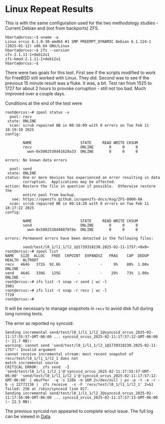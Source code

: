 # Linux Repeat Results

This is with the same configuration used for the two methodology studies - Current Debian and (not from backports) ZFS.

```text
hbarta@orcus:~$ uname -a
Linux orcus 6.1.0-30-amd64 #1 SMP PREEMPT_DYNAMIC Debian 6.1.124-1 (2025-01-12) x86_64 GNU/Linux
hbarta@orcus:~$ zfs --version
zfs-2.1.11-1+deb12u1
zfs-kmod-2.1.11-1+deb12u1
hbarta@orcus:~$ 
```

There were two goals for this test. First see if the scripts modified to work for FreeBSD still worked with Linux. They did. Second was to see if the previous 15 minute result was a fluke. It was, a bit. Test ran from 1525 to 1727 for about 2 hours to provoke corruption - still not too bad. Much improved over a couple days.

Conditions at the end of the test were

```text
root@orcus:~# zpool status -v
  pool: recv
 state: ONLINE
  scan: scrub repaired 0B in 00:16:09 with 0 errors on Tue Feb 11 18:19:10 2025
config:

        NAME                      STATE     READ WRITE CKSUM
        recv                      ONLINE       0     0     0
          wwn-0x5002538d41628a33  ONLINE       0     0     0

errors: No known data errors

  pool: send
 state: ONLINE
status: One or more devices has experienced an error resulting in data
        corruption.  Applications may be affected.
action: Restore the file in question if possible.  Otherwise restore the
        entire pool from backup.
   see: https://openzfs.github.io/openzfs-docs/msg/ZFS-8000-8A
  scan: scrub repaired 0B in 00:14:20 with 0 errors on Tue Feb 11 18:17:22 2025
config:

        NAME                      STATE     READ WRITE CKSUM
        send                      ONLINE       0     0     0
          wwn-0x5002538d40878f8e  ONLINE       0     0     0

errors: Permanent errors have been detected in the following files:

        send/test/l0_1/l1_1/l2_1@1739318230.2025-02-11-1757:<0x0>
root@orcus:~# zpool list
NAME   SIZE  ALLOC   FREE  CKPOINT  EXPANDSZ   FRAG    CAP  DEDUP    HEALTH  ALTROOT
recv   464G   372G  92.0G        -         -     9%    80%  1.00x    ONLINE  -
send   464G   339G   125G        -         -    28%    73%  1.00x    ONLINE  -
root@orcus:~# zfs list -t snap -r send | wc -l
3901
root@orcus:~# zfs list -t snap -r recv | wc -l
7720
root@orcus:~# 
```

It will be necessary to manage snapshots in `recv` to avoid disk full during long running texts.

The error as reported ny syncoid:

```text
Sending incremental send/test/l0_1/l1_1/l2_1@syncoid_orcus_2025-02-11:17:55:57-GMT-06:00 ... syncoid_orcus_2025-02-11:17:57:12-GMT-06:00 (~ 21.7 MB):
warning: cannot send 'send/test/l0_1/l1_1/l2_1@1739318230.2025-02-11-1757': Invalid argument
cannot receive incremental stream: most recent snapshot of recv/test/l0_1/l1_1/l2_1 does not
match incremental source
CRITICAL ERROR:  zfs send  -I 'send/test/l0_1/l1_1/l2_1'@'syncoid_orcus_2025-02-11:17:55:57-GMT-06:00' 'send/test/l0_1/l1_1/l2_1'@'syncoid_orcus_2025-02-11:17:57:12-GMT-06:00' | mbuffer  -q -s 128k -m 16M 2>/dev/null | pv -p -t -e -r -b -s 22772136 |  zfs receive  -s -F 'recv/test/l0_1/l1_1/l2_1' 2>&1 failed: 256 at /sbin/syncoid line 817.
Sending incremental send/test/l0_1/l1_1/l2_2@syncoid_orcus_2025-02-11:17:56:00-GMT-06:00 ... syncoid_orcus_2025-02-11:17:57:13-GMT-06:00 (~ 22.5 MB):
```

The previous syncoid run appeared to complete w/out issue. The full log can be viewed in [Data](./data.md#2025-02-11-syncoid-that-produced-the-error).
